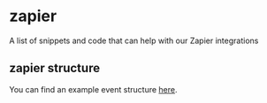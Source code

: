 # zapier
A list of snippets and code that can help with our Zapier integrations

## zapier structure
You can find an example event structure [here](./zap-structure-example.json).
